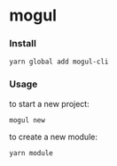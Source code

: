 # mogul

### Install

```
yarn global add mogul-cli
```

### Usage

to start a new project:

```
mogul new
```

to create a new module:
```
yarn module
```